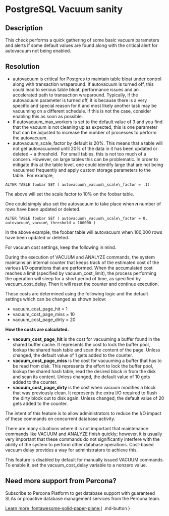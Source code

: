 # PostgreSQL Vacuum sanity


## Description

This check performs a quick gathering of some basic vacuum parameters and alerts if some default values are found along with the critical alert for autovacuum not being enabled.

## Resolution
*   autovacuum is critical for Postgres to maintain table bloat under control along with transaction wraparound. If autovacuum is turned off, this could lead to serious table bloat, performance issues and an accelerated path to transaction wraparound. Typically, if the autovacuum parameter is turned off, it is because there is a very specific and special reason for it and most likely another task may be vacuuming on a different schedule. If this is not the case, consider enabling this as soon as possible.
*   If autovacuum\_max\_workers is set to the default value of 3 and you find that the vacuum is not cleaning up as expected, this is one parameter that can be adjusted to increase the number of processes to perform the autovacuum.
*   autovacuum\_scale\_factor by default is 20%. This means that a table will not get autovacuumed until 20% of the data in it has been updated or deleted + a threshold.  For small tables, this is not too much of a concern. However, on large tables this can be problematic. In order to mitigate this at the table level, one could identify large that are not being vacuumed frequently and apply custom storage parameters to the table.  For example,

`ALTER TABLE foobar SET ( autovacuum\_vacuum\_scale\_factor = .1)`

The above will set the scale factor to 10% on the foobar table.  

One could simply also set the autovacuum to take place when _**n**_ number of rows have been updated or deleted.

`ALTER TABLE foobar SET ( autovacuum\_vacuum\_scale\_factor = 0, autovacuum\_vacuum\_threshold = 100000 )`

In the above example, the foobar table will autovacuum when 100,000 rows have been updated or deleted. 

For vacuum cost settings, keep the following in mind.

During the execution of VACUUM and ANALYZE commands, the system maintains an internal counter that keeps track of the estimated cost of the various I/O operations that are performed. When the accumulated cost reaches a limit (specified by vacuum\_cost\_limit), the process performing the operation will sleep for a short period of time, as specified by vacuum\_cost\_delay. Then it will reset the counter and continue execution.

These costs are determined using the following logic and the default settings which can be changed as shown below:

*   vacuum\_cost\_page\_hit = 1
*   vacuum\_cost\_page\_miss = 10
*   vacuum\_cost\_page\_dirty = 20

**How the costs are calculated.**

*   **vacuum\_cost\_page\_hit** is the cost for vacuuming a buffer found in the shared buffer cache. It represents the cost to lock the buffer pool, lookup the shared hash table and scan the content of the page. Unless changed, the default value of 1 gets added to the counter.
*   **vacuum\_cost\_page\_miss** is the cost for vacuuming a buffer that has to be read from disk. This represents the effort to lock the buffer pool, lookup the shared hash table, read the desired block in from the disk and scan its content. Unless changed, the default value of 10 gets added to the counter.
*   **vacuum\_cost\_page\_dirty** is the cost when vacuum modifies a block that was previously clean. It represents the extra I/O required to flush the dirty block out to disk again. Unless changed, the default value of 20 gets added to the counter.

The intent of this feature is to allow administrators to reduce the I/O impact of these commands on concurrent database activity.

There are many situations where it is not important that maintenance commands like VACUUM and ANALYZE finish quickly; however, it is usually very important that these commands do not significantly interfere with the ability of the system to perform other database operations. Cost-based vacuum delay provides a way for administrators to achieve this.

This feature is disabled by default for manually issued VACUUM commands. To enable it, set the vacuum\_cost\_delay variable to a nonzero value.


## Need more support from Percona?

Subscribe to Percona Platform to get database support with guaranteed SLAs or proactive database management services from the Percona team.

[Learn more :fontawesome-solid-paper-plane:](https://per.co.na/subscribe){ .md-button }
